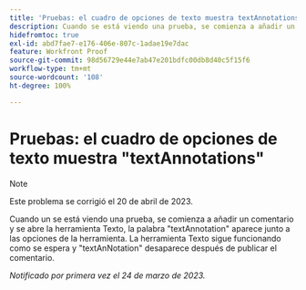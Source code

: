 ```yaml
---
title: 'Pruebas: el cuadro de opciones de texto muestra textAnnotations'
description: Cuando se está viendo una prueba, se comienza a añadir un comentario y se abre la herramienta Texto, la palabra textAnNotation aparece junto a las opciones de la herramienta. La herramienta Texto sigue funcionando como se espera y textAnnotation desaparece después de publicar el comentario.
hidefromtoc: true
exl-id: abd7fae7-e176-406e-807c-1adae19e7dac
feature: Workfront Proof
source-git-commit: 98d56729e44e7ab47e201bdfc00db8d40c5f15f6
workflow-type: tm+mt
source-wordcount: '108'
ht-degree: 100%

---
```


# Pruebas: el cuadro de opciones de texto muestra &quot;textAnnotations&quot;

<!--This article is on the WF and WFP TOCs-->

>[!NOTE]
>
>Este problema se corrigió el 20 de abril de 2023.

Cuando un se está viendo una prueba, se comienza a añadir un comentario y se abre la herramienta Texto, la palabra &quot;textAnnotation&quot; aparece junto a las opciones de la herramienta. La herramienta Texto sigue funcionando como se espera y &quot;textAnNotation&quot; desaparece después de publicar el comentario.

_Notificado por primera vez el 24 de marzo de 2023._
